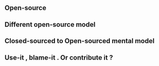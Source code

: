 ## Open-source 

## Different open-source model


## Closed-sourced to Open-sourced mental model



## Use-it , blame-it . Or contribute it ?